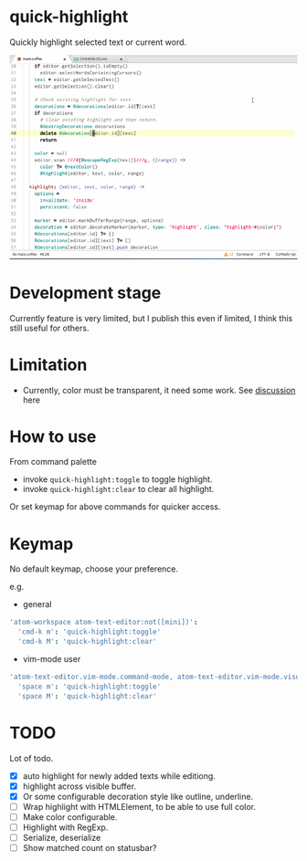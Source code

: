 # quick-highlight

Quickly highlight selected text or current word.

![gif](https://raw.githubusercontent.com/t9md/t9md/7e10eb6f4e34015305073257dc258fd37cb16846/img/atom-quick-highlight.gif)

# Development stage

Currently feature is very limited, but I publish this even if limited, I think this still useful for others.

# Limitation

* Currently, color must be transparent, it need some work.
See [discussion](https://discuss.atom.io/t/editor-marker-css/8616) here

# How to use

From command palette
* invoke `quick-highlight:toggle` to toggle highlight.
* invoke `quick-highlight:clear` to clear all highlight.

Or set keymap for above commands for quicker access.

# Keymap

No default keymap, choose your preference.

e.g.

* general
```coffeescript
'atom-workspace atom-text-editor:not([mini])':
  'cmd-k m': 'quick-highlight:toggle'
  'cmd-k M': 'quick-highlight:clear'
```

* vim-mode user
```coffeescript
'atom-text-editor.vim-mode.command-mode, atom-text-editor.vim-mode.visual-mode':
  'space m': 'quick-highlight:toggle'
  'space M': 'quick-highlight:clear'
```


# TODO
Lot of todo.

* [x] auto highlight for newly added texts while editiong.
* [x] highlight across visible buffer.
* [x] Or some configurable decoration style like outline, underline.
* [ ] Wrap highlight with HTMLElement, to be able to use full color.
* [ ] Make color configurable.
* [ ] Highlight with RegExp.
* [ ] Serialize, deserialize
* [ ] Show matched count on statusbar?
